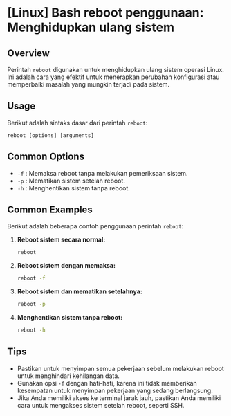 # [Linux] Bash reboot penggunaan: Menghidupkan ulang sistem

## Overview
Perintah `reboot` digunakan untuk menghidupkan ulang sistem operasi Linux. Ini adalah cara yang efektif untuk menerapkan perubahan konfigurasi atau memperbaiki masalah yang mungkin terjadi pada sistem.

## Usage
Berikut adalah sintaks dasar dari perintah `reboot`:

```
reboot [options] [arguments]
```

## Common Options
- `-f` : Memaksa reboot tanpa melakukan pemeriksaan sistem.
- `-p` : Mematikan sistem setelah reboot.
- `-h` : Menghentikan sistem tanpa reboot.

## Common Examples
Berikut adalah beberapa contoh penggunaan perintah `reboot`:

1. **Reboot sistem secara normal:**
   ```bash
   reboot
   ```

2. **Reboot sistem dengan memaksa:**
   ```bash
   reboot -f
   ```

3. **Reboot sistem dan mematikan setelahnya:**
   ```bash
   reboot -p
   ```

4. **Menghentikan sistem tanpa reboot:**
   ```bash
   reboot -h
   ```

## Tips
- Pastikan untuk menyimpan semua pekerjaan sebelum melakukan reboot untuk menghindari kehilangan data.
- Gunakan opsi `-f` dengan hati-hati, karena ini tidak memberikan kesempatan untuk menyimpan pekerjaan yang sedang berlangsung.
- Jika Anda memiliki akses ke terminal jarak jauh, pastikan Anda memiliki cara untuk mengakses sistem setelah reboot, seperti SSH.